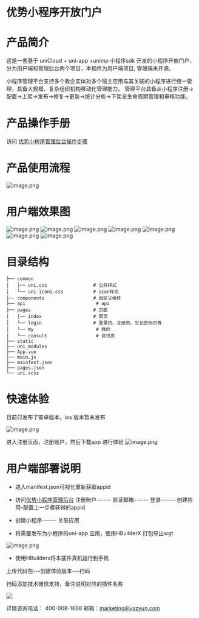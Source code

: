 <h1> 优势小程序开放门户</h1>

# 产品简介
这是一套基于 uniCloud + uni-app +unimp 小程序sdk 开发的小程序开放门户，分为用户端和管理后台两个项目，本插件为用户端项目, 管理端未开源。


小程序管理平台支持多个政企实体对多个宿主应用与其关联的小程序进行统一管理，具备大规模、复杂组织机构移动化管理能力。
管理平台具备从小程序注册→配置→上架→发布→修复→更新→统计分析→下架全生命周期管理和审核功能。

# 产品操作手册
访问 [优势小程序管理后台操作步骤 ](https://www.apifox.cn/apidoc/project-1757248/doc-1529305) 


# 产品使用流程
![image.png](https://api.apifox.cn/api/v1/projects/1757929/resources/355396/image-preview)

# 用户端效果图
![image.png](https://api.apifox.cn/api/v1/projects/1757929/resources/355404/image-preview)
![image.png](https://api.apifox.cn/api/v1/projects/1757929/resources/355405/image-preview)
![image.png](https://api.apifox.cn/api/v1/projects/1757929/resources/355407/image-preview)
![image.png](https://api.apifox.cn/api/v1/projects/1757929/resources/355408/image-preview)
![image.png](https://api.apifox.cn/api/v1/projects/1757929/resources/355409/image-preview)
![image.png](https://api.apifox.cn/api/v1/projects/1757929/resources/355410/image-preview)
![image.png](https://api.apifox.cn/api/v1/projects/1757929/resources/355411/image-preview)

# 目录结构
```
├── common
│   │── uni.css                 # 公共样式
│   └── uni-icons.css           # icon样式
├── components                  # 自定义组件
├── api                          # api
├── pages                       # 页面
│   │── index                   # 首页
│   └── login                   # 登录页、注册页、忘记密码页等
│   └── my                       # 我的
│   └── consult                  # 资讯页
├── static
├── uni_modules
├── App.vue
├── main.js
├── mainfest.json
├── pages.json
└── uni.scss
```

# 快速体验
目前只发布了安卓版本，ios 版本暂未发布

![image.png](https://api.apifox.cn/api/v1/projects/1757929/resources/355413/image-preview)

进入注册页面，注册账户，然后下载app 进行体验
![image.png](https://api.apifox.cn/api/v1/projects/1757929/resources/355415/image-preview)

# 用户端部署说明
* 进入manifest.json可视化重新获取appid

* 访问[优势小程序管理后台](https://unimp.yszyun.com/admin/#/pages/login/login)
注册账户------ 验证邮箱------ 登录------ 创建应用-配置上一步骤获得的appid

*  创建小程序------ 关联应用

* 将需要发布为小程序的uni-app 应用，使用HBuilderX 打包导出wgt

![image.png](https://api.apifox.cn/api/v1/projects/1757929/resources/355400/image-preview)

* 使用HBuilderx将本插件真机运行到手机

上传代码包---创建体验版本---扫码


扫码添加技术微信支持，备注说明对应的插件名称

![](https://wiki.yszyun.com/uploads/moa-admin/images/m_a3639d790e5a0b1f9d1a1dd5e695894c_r.png)

详情咨询电话： 400-008-1668
邮箱：marketing@yszyun.com

